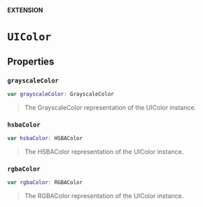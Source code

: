 **EXTENSION**

# `UIColor`

## Properties
### `grayscaleColor`

```swift
var grayscaleColor: GrayscaleColor
```

> The GrayscaleColor representation of the UIColor instance.

### `hsbaColor`

```swift
var hsbaColor: HSBAColor
```

> The HSBAColor representation of the UIColor instance.

### `rgbaColor`

```swift
var rgbaColor: RGBAColor
```

> The RGBAColor representation of the UIColor instance.
